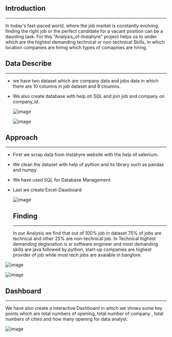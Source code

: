 
## Introduction
---

In today's fast-paced world, where the job market is constantly evolving, finding the right job or the perfect candidate for a vacant position can be a daunting task.
For this "Analysis_of-Instahyre" project helps us to under which are the highest demanding technical or non-technical Skills, in which location companies are hiring which types of comapnies are hiring.

## Data Describe
---

- we have two dataset which are company data and jobs data in which there are 10 columns in job dataset and 8 cloumns.
- We also create database with help oh SQL and join job and company on company_id.

  ![image](https://github.com/aaryan7766/Analysis_of_Instahyre_website/assets/98702994/ff218b0b-ab3e-4fe9-84ca-f355bfbc85ec)

  
  ![image](https://github.com/aaryan7766/Analysis_of_Instahyre_website/assets/98702994/fa46c0b2-dcd7-42ae-83f3-ac81e54fe4e9)


## Approach
---

- First we scrap data from Instahyre website with the help of selenium.
- We clean the dataset with help of python and its library such as pandas and numpy.
- We have used SQL for Database Management
- Last we create Excel-Daasboard

  ![image](https://github.com/aaryan7766/Analysis_of_Instahyre_website/assets/98702994/5ce9a2f0-83be-40ce-8ed7-d900e523f2f7)

  ## Finding
  ---

  In our Analysis we find that out of 100% job in dataset 75% of jobs are technical and other 25% are non-technical job.
  In Technical highest demanding degisnation is sr software engineer and most demanding skills are java followed by python,
  start-up companies are highest provider of job while most tech jobs are avaiable in banglore.


 ![image](https://github.com/aaryan7766/Analysis_of_Instahyre_website/assets/98702994/6880d958-0c8d-49b2-beec-a0ca9527f4f7)

 ![image](https://github.com/aaryan7766/Analysis_of_Instahyre_website/assets/98702994/4f358821-2aca-4ff9-b39d-fc18b983ed1f)


 ## Dashboard
 ---

 We have also create a interactive Dashboard in which we shows some key points which are total numbers of opening,
 total number of company , total numbers of cities and how many opening for data analyst.

 ![image](https://github.com/aaryan7766/Analysis_of_Instahyre_website/assets/98702994/beca399e-e610-4b4f-b82c-e17db5e6916a)


 





  
  
